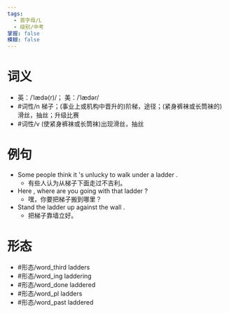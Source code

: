 ```yaml
---
tags:
  - 首字母/L
  - 级别/中考
掌握: false
模糊: false
---
```

# 词义
- 英：/ˈlædə(r)/； 美：/ˈlædər/
- #词性/n  梯子；(事业上或机构中晋升的)阶梯，途径；(紧身裤袜或长筒袜的)滑丝，抽丝；升级比赛
- #词性/v  (使紧身裤袜或长筒袜)出现滑丝，抽丝
# 例句
- Some people think it 's unlucky to walk under a ladder .
	- 有些人认为从梯子下面走过不吉利。
- Here , where are you going with that ladder ?
	- 嘿，你要把梯子搬到哪里？
- Stand the ladder up against the wall .
	- 把梯子靠墙立好。
# 形态
- #形态/word_third ladders
- #形态/word_ing laddering
- #形态/word_done laddered
- #形态/word_pl ladders
- #形态/word_past laddered
